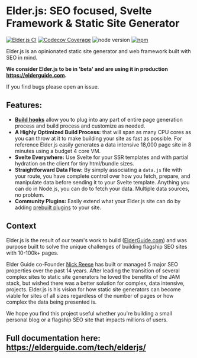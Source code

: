 # Elder.js: SEO focused, Svelte Framework & Static Site Generator

[![Elder.js CI](https://github.com/Elderjs/elderjs/workflows/Elder.js%20CI/badge.svg)](https://github.com/elderjs/elderjs/actions?query=workflow%3A%22Elder.js+CI%22)
[![Codecov Coverage](https://img.shields.io/codecov/c/github/elderjs/elderjs/master.svg?style=flat-square)](https://codecov.io/gh/elderjs/elderjs/)
<img src="https://img.shields.io/badge/dynamic/json?color=brightgreen&label=Node&query=engines.node&url=https%3A%2F%2Fraw.githubusercontent.com%2Felderjs%2Felderjs%2Fmaster%2Fpackage.json" alt="node version" />
[![npm](https://img.shields.io/npm/v/@elderjs/elderjs.svg)](https://www.npmjs.com/package/@elderjs/elderjs)

Elder.js is an opinionated static site generator and web framework built with SEO in mind.

**We consider Elder.js to be in 'beta' and are using it in production https://elderguide.com.**

If you find bugs please open an issue.

## Features:

* [**Build hooks**](https://elderguide.com/tech/elderjs/#hooks-how-to-customize-elderjs) allow you to plug into any part of entire page generation process and build process and customize as needed.
* **A Highly Optimized Build Process:** that will span as many CPU cores as you can throw at it to make building your site as fast as possible. For reference Elder.js easily generates a data intensive 18,000 page site in 8 minutes using a budget 4 core VM.
* **Svelte Everywhere:** Use Svelte for your SSR templates and with partial hydration on the client for tiny html/bundle sizes.
* **Straightforward Data Flow:** By simply associating a `data.js` file with your route, you have complete control over how you fetch, prepare, and manipulate data before sending it to your Svelte template.  Anything you can do in Node.js, you can do to fetch your data. Multiple data sources, no problem.
* **Community Plugins:** Easily extend what your Elder.js site can do by adding [prebuilt plugins](https://github.com/Elderjs/plugins) to your site.


## Context

Elder.js is the result of our team's work to build ([ElderGuide.com](https://elderguide.com)) and was purpose built to solve the unique challenges of building flagship SEO sites with 10-100k+ pages. 

Elder Guide co-Founder [Nick Reese](https://nicholasreese.com) has built or managed 5 major SEO properties over the past 14 years. After leading the transition of several complex sites to static site generators he loved the benefits of the JAM stack, but wished there was a better solution for complex, data intensive, projects. Elder.js is his vision for how static site generators can become viable for sites of all sizes regardless of the number of pages or how complex the data being presented is.

We hope you find this project useful whether you're building a small personal blog or a flagship SEO site that impacts millions of users. 


## Full documentation here: https://elderguide.com/tech/elderjs/

